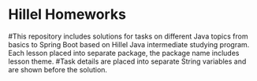 # Hillel Homeworks
#This repository includes solutions for tasks on different Java topics from basics to Spring Boot based on Hillel Java intermediate studying program. Each lesson placed into separate package, the package name includes lesson theme. 
#Task details are placed into separate String variables and are shown before the solution.

